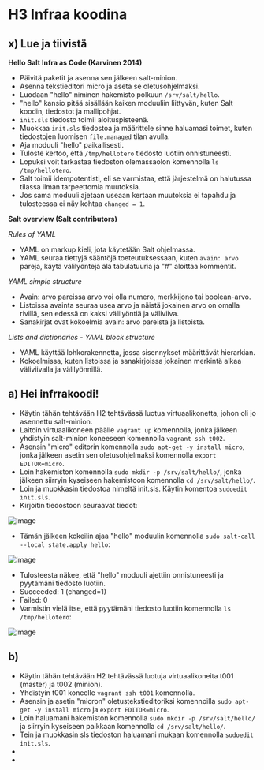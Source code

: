 # H3 Infraa koodina
## x) Lue ja tiivistä
**Hello Salt Infra as Code (Karvinen 2014)**
* Päivitä paketit ja asenna sen jälkeen salt-minion.
* Asenna tekstieditori micro ja aseta se oletusohjelmaksi.
* Luodaan "hello" niminen hakemisto polkuun `/srv/salt/hello`.
* "hello" kansio pitää sisällään kaiken moduuliin liittyvän, kuten Salt koodin, tiedostot ja mallipohjat.
* `init.sls` tiedosto toimii aloituspisteenä.
* Muokkaa `init.sls` tiedostoa ja määrittele sinne haluamasi toimet, kuten tiedostojen luomisen `file.managed` tilan avulla.
* Aja moduuli "hello" paikallisesti.
* Tuloste kertoo, että `/tmp/hellotero` tiedosto luotiin onnistuneesti.
* Lopuksi voit tarkastaa tiedoston olemassaolon komennolla `ls /tmp/hellotero`.
* Salt toimii idempotentisti, eli se varmistaa, että järjestelmä on halutussa tilassa ilman tarpeettomia muutoksia.
* Jos sama moduuli ajetaan useaan kertaan muutoksia ei tapahdu ja tulosteessa ei näy kohtaa `changed = 1`.

**Salt overview (Salt contributors)**

*Rules of YAML*
* YAML on markup kieli, jota käytetään Salt ohjelmassa.
* YAML seuraa tiettyjä sääntöjä toeteutuksessaan, kuten `avain: arvo` pareja, käytä välilyöntejä älä tabulatuuria ja "#" aloittaa kommentit.
  
*YAML simple structure*
* Avain: arvo pareissa arvo voi olla numero, merkkijono tai boolean-arvo.
* Listoissa avainta seuraa usea arvo ja näistä jokainen arvo on omalla rivillä, sen edessä on kaksi välilyöntiä ja väliviiva.
* Sanakirjat ovat kokoelmia avain: arvo pareista ja listoista.
  
*Lists and dictionaries - YAML block structure*
* YAML käyttää lohkorakennetta, jossa sisennykset määrittävät hierarkian.
* Kokoelmissa, kuten listoissa ja sanakirjoissa jokainen merkintä alkaa väliviivalla ja välilyönnillä.

## a) Hei infrrakoodi!
* Käytin tähän tehtävään H2 tehtävässä luotua virtuaalikonetta, johon oli jo asennettu salt-minion.
* Laitoin virtuaalikoneen päälle `vagrant up` komennolla, jonka jälkeen yhdistyin salt-minion koneeseen komennolla `vagrant ssh t002`.
* Asensin "micro" editorin komennolla `sudo apt-get -y install micro`, jonka jälkeen asetin sen oletusohjelmaksi komennolla `export EDITOR=micro`.
* Loin hakemiston komennolla `sudo mkdir -p /srv/salt/hello/`, jonka jälkeen siirryin kyseiseen hakemistoon komennolla `cd /srv/salt/hello/`.
* Loin ja muokkasin tiedostoa nimeltä init.sls. Käytin komentoa `sudoedit init.sls`.
* Kirjoitin tiedostoon seuraavat tiedot:

![image](https://github.com/user-attachments/assets/8a46d56e-43c3-42b8-bf9b-5e5c1a586b49)
* Tämän jälkeen kokeilin ajaa "hello" moduulin komennolla `sudo salt-call --local state.apply hello`:

![image](https://github.com/user-attachments/assets/55cb1c18-1167-4af7-a0e0-742bf48f76ca)
* Tulosteesta näkee, että "hello" moduuli ajettiin onnistuneesti ja pyytämäni tiedosto luotiin.
* Succeeded: 1 (changed=1)
* Failed: 0
* Varmistin vielä itse, että pyytämäni tiedosto luotiin komennolla `ls /tmp/hellotero`:

![image](https://github.com/user-attachments/assets/6b087514-3209-4a0d-a49c-e2fd4e8f56ff)

## b)
* Käytin tähän tehtävään H2 tehtävässä luotuja virtuaalikoneita t001 (master) ja t002 (minion).
* Yhdistyin t001 koneelle `vagrant ssh t001` komennolla.
* Asensin ja asetin "micron" oletustekstieditoriksi komennoilla `sudo apt-get -y install micro` ja `export EDITOR=micro`.
* Loin haluamani hakemiston komennolla `sudo mkdir -p /srv/salt/hello/` ja siirryin kyseiseen paikkaan komennolla `cd /srv/salt/hello/`.
* Tein ja muokkasin sls tiedoston haluamani mukaan komennolla `sudoedit init.sls`.
* 
* 



